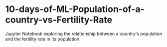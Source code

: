 # 10-days-of-ML-Population-of-a-country-vs-Fertility-Rate
Jupyter Notebook exploring the relationship between a country's population and the fertility rate in its population
